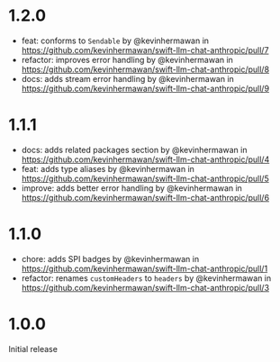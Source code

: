 # 1.2.0

- feat: conforms to `Sendable` by @kevinhermawan in https://github.com/kevinhermawan/swift-llm-chat-anthropic/pull/7
- refactor: improves error handling by @kevinhermawan in https://github.com/kevinhermawan/swift-llm-chat-anthropic/pull/8
- docs: adds stream error handling by @kevinhermawan in https://github.com/kevinhermawan/swift-llm-chat-anthropic/pull/9

# 1.1.1

- docs: adds related packages section by @kevinhermawan in https://github.com/kevinhermawan/swift-llm-chat-anthropic/pull/4
- feat: adds type aliases by @kevinhermawan in https://github.com/kevinhermawan/swift-llm-chat-anthropic/pull/5
- improve: adds better error handling by @kevinhermawan in https://github.com/kevinhermawan/swift-llm-chat-anthropic/pull/6

# 1.1.0

- chore: adds SPI badges by @kevinhermawan in https://github.com/kevinhermawan/swift-llm-chat-anthropic/pull/1
- refactor: renames `customHeaders` to `headers` by @kevinhermawan in https://github.com/kevinhermawan/swift-llm-chat-anthropic/pull/3

# 1.0.0

Initial release
